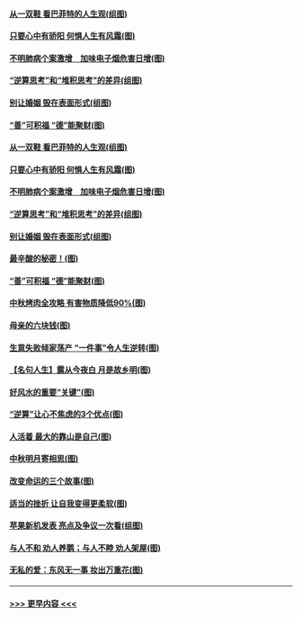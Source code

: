 #### [从一双鞋 看巴菲特的人生观(组图)](../pages/p8/907311.md?t=09142355) 
#### [只要心中有骄阳 何惧人生有风霜(图)](../pages/p8/907320.md?t=09142355) 
#### [不明肺病个案激增　加味电子烟危害日增(图)](../pages/p8/907307.md?t=09142355) 
#### [“逆算思考”和“堆积思考”的差异(组图)](../pages/p8/907229.md?t=09142355) 
#### [别让婚姻 毁在表面形式(组图)](../pages/p8/907118.md?t=09142355) 
#### [“善”可积福 “德”能聚财(图)](../pages/p8/906906.md?t=09142355) 
#### [从一双鞋 看巴菲特的人生观(组图)](../pages/p8/907311.md?t=09142355) 
#### [只要心中有骄阳 何惧人生有风霜(图)](../pages/p8/907320.md?t=09142355) 
#### [不明肺病个案激增　加味电子烟危害日增(图)](../pages/p8/907307.md?t=09142355) 
#### [“逆算思考”和“堆积思考”的差异(组图)](../pages/p8/907229.md?t=09142355) 
#### [别让婚姻 毁在表面形式(组图)](../pages/p8/907118.md?t=09142355) 
#### [最辛酸的秘密！(图)](../pages/p8/906327.md?t=09142355) 
#### [“善”可积福 “德”能聚财(图)](../pages/p8/906906.md?t=09142355) 
#### [中秋烤肉全攻略 有害物质降低90%(图)](../pages/p8/907227.md?t=09142355) 
#### [母亲的六块钱(图)](../pages/p8/907107.md?t=09142355) 
#### [生意失败倾家荡产 “一件事”令人生逆转(图)](../pages/p8/907101.md?t=09142355) 
#### [【名句人生】露从今夜白 月是故乡明(图)](../pages/p8/906558.md?t=09142355) 
#### [好风水的重要“关键”(图)](../pages/p8/907087.md?t=09142355) 
#### [“逆算”让心不焦虑的3个优点(图)](../pages/p8/907070.md?t=09142355) 
#### [人活着 最大的靠山是自己(图)](../pages/p8/906329.md?t=09142355) 
#### [中秋明月寄相思(图)](../pages/p8/906932.md?t=09142355) 
#### [改变命运的三个故事(图)](../pages/p8/906257.md?t=09142355) 
#### [适当的挫折 让自我变得更柔软(图)](../pages/p8/906984.md?t=09142355) 
#### [苹果新机发表 亮点及争议一次看(组图)](../pages/p8/906967.md?t=09142355) 
#### [与人不和 劝人养鹅；与人不睦 劝人架屋(图)](../pages/p8/906905.md?t=09142355) 
#### [无私的爱：东风无一事 妆出万重花(图)](../pages/p8/906862.md?t=09142355) 

----
#### [ >>> 更早内容 <<< ](../indexes/p8-earlier.md)
